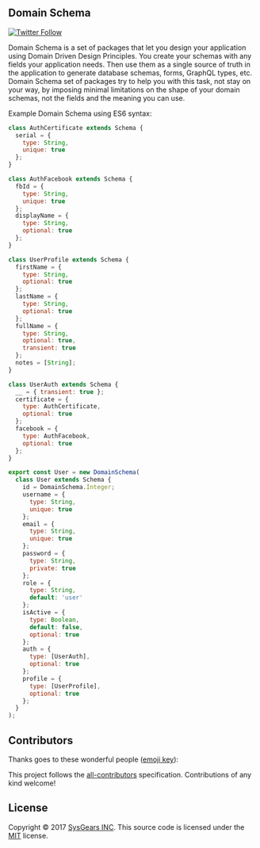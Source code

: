 ## Domain Schema

[![Twitter Follow](https://img.shields.io/twitter/follow/sysgears.svg?style=social)](https://twitter.com/sysgears)

Domain Schema is a set of packages that let you design your application using Domain Driven Design Principles.
You create your schemas with any fields your application needs. 
Then use them as a single source of truth in the application to generate database schemas, forms, GraphQL types, etc.
Domain Schema set of packages try to help you with this task, not stay on your way, by imposing minimal limitations on the shape
of your domain schemas, not the fields and the meaning you can use.

Example Domain Schema using ES6 syntax:
```js
class AuthCertificate extends Schema {
  serial = {
    type: String,
    unique: true
  };
}

class AuthFacebook extends Schema {
  fbId = {
    type: String,
    unique: true
  };
  displayName = {
    type: String,
    optional: true
  };
}

class UserProfile extends Schema {
  firstName = {
    type: String,
    optional: true
  };
  lastName = {
    type: String,
    optional: true
  };
  fullName = {
    type: String,
    optional: true,
    transient: true
  };
  notes = [String];
}

class UserAuth extends Schema {
  __ = { transient: true };
  certificate = {
    type: AuthCertificate,
    optional: true
  };
  facebook = {
    type: AuthFacebook,
    optional: true
  };
}

export const User = new DomainSchema(
  class User extends Schema {
    id = DomainSchema.Integer;
    username = {
      type: String,
      unique: true
    };
    email = {
      type: String,
      unique: true
    };
    password = {
      type: String,
      private: true
    };
    role = {
      type: String,
      default: 'user'
    };
    isActive = {
      type: Boolean,
      default: false,
      optional: true
    };
    auth = {
      type: [UserAuth],
      optional: true
    };
    profile = {
      type: [UserProfile],
      optional: true
    };
  }
);
```

## Contributors

Thanks goes to these wonderful people ([emoji key](https://github.com/kentcdodds/all-contributors#emoji-key)):

<!-- ALL-CONTRIBUTORS-LIST:START - Do not remove or modify this section -->
<!-- ALL-CONTRIBUTORS-LIST:END -->

This project follows the [all-contributors](https://github.com/kentcdodds/all-contributors) specification. Contributions of any kind welcome!

## License
Copyright © 2017 [SysGears INC]. This source code is licensed under the [MIT] license.

[MIT]: LICENSE
[SysGears INC]: http://sysgears.com
